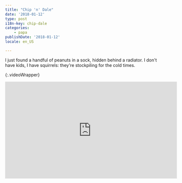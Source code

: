 ```yaml
---
title: "Chip 'n' Dale"
date: '2018-01-12'
type: post
i18n-key: chip-dale
categories:
    - papa
publishDate: '2018-01-12'
locale: en_US

---
```


I just found a handful of peanuts in a sock, hidden behind a radiator. I don't have kids, I have squirrels: they're stockpiling for the cold times.

{:.videoWrapper}
<iframe width="560" height="315" src="https://www.youtube-nocookie.com/embed/hFXTa2yeYWs?rel=0" frameborder="0" allow="autoplay; encrypted-media" allowfullscreen></iframe>